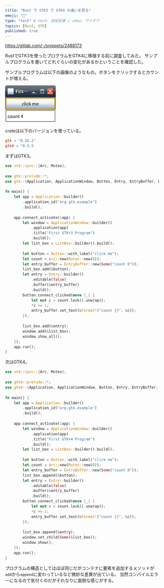 ```yaml
---
title: "Rust で GTK3 で GTK4 の違いを見る"
emoji: "🙆"
type: "tech" # tech: 技術記事 / idea: アイデア
topics: [Rust, GTK]
published: true
---
```


https://gitlab.com/-/snippets/2488173

RustでGTK3を使ったプログラムをGTK4に移植する前に調査してみた。
サンプルプログラムを書いてどれぐらいの変化があるかということを確認した。

サンプルプログラムは以下の画像のようなもの。ボタンをクリックするとカウントが増える。

![デモ画面](/images/rust-gtk-3-and-4-demo.png)

crateは以下のバージョンを使っている。

```Cargo.toml
gtk = "0.16.2"
gtk4 = "0.5.5
```

まずはGTK3。

```rust
use std::sync::{Arc, Mutex};

use gtk::prelude::*;
use gtk::{Application, ApplicationWindow, Button, Entry, EntryBuffer, ListBox};

fn main() {
    let app = Application::builder()
        .application_id("org.gtk.example")
        .build();

    app.connect_activate(|app| {
        let window = ApplicationWindow::builder()
            .application(app)
            .title("First GTK+3 Program")
            .build();
        let list_box = ListBox::builder().build();

        let button = Button::with_label("click me");
        let count = Arc::new(Mutex::new(0));
        let entry_buffer = EntryBuffer::new(Some("count 0"));
        list_box.add(&button);
        let entry = Entry::builder()
            .editable(false)
            .buffer(&entry_buffer)
            .build();
        button.connect_clicked(move |_| {
            let mut c = count.lock().unwrap();
            *c += 1;
            entry_buffer.set_text(&format!("count {}", &c));
        });

        list_box.add(&entry);
        window.add(&list_box);
        window.show_all();
    });
    app.run();
}
```

次はGTK4。

```rust
use std::sync::{Arc, Mutex};

use gtk4::prelude::*;
use gtk4::{Application, ApplicationWindow, Button, Entry, EntryBuffer, ListBox};

fn main() {
    let app = Application::builder()
        .application_id("org.gtk.example")
        .build();

    app.connect_activate(|app| {
        let window = ApplicationWindow::builder()
            .application(app)
            .title("First GTK+4 Program")
            .build();
        let list_box = ListBox::builder().build();

        let button = Button::with_label("click me");
        let count = Arc::new(Mutex::new(0));
        let entry_buffer = EntryBuffer::new(Some("count 0"));
        list_box.append(&button);
        let entry = Entry::builder()
            .editable(false)
            .buffer(&entry_buffer)
            .build();
        button.connect_clicked(move |_| {
            let mut c = count.lock().unwrap();
            *c += 1;
            entry_buffer.set_text(&format!("count {}", &c));
        });

        list_box.append(&entry);
        window.set_child(Some(&list_box));
        window.show();
    });
    app.run();
}
```

プログラムの構造としてはほぼ同じだがコンテナに要素を追加するメソッドが`add`から`append`に変わっているなど微妙な差異が出ている。
当然コンパイルエラーになるので気付くのだがそれなりに面倒な感じがする。


